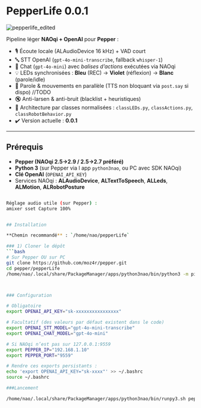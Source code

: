 # PepperLife 0.0.1

![pepperlife_edited](https://github.com/user-attachments/assets/fba8f19b-ef94-4246-bdc5-7bd2d5027dfb)


Pipeline léger **NAOqi + OpenAI** pour **Pepper** :

- 🎙️ Écoute locale (ALAudioDevice 16 kHz) + VAD court
- 🔤 STT OpenAI (`gpt-4o-mini-transcribe`, fallback `whisper-1`)
- 💬 Chat (`gpt-4o-mini`) avec *balises d’actions* exécutées via NAOqi
- 💡 LEDs synchronisées : **Bleu** (REC) → **Violet** (réflexion) → **Blanc** (parole/idle)
- 🕺 Parole & mouvements en parallèle (TTS non bloquant via `post.say` si dispo)  //TODO
- 🔇 Anti-larsen & anti-bruit (blacklist + heuristiques)
- 🧩 Architecture par classes normalisées : `classLEDs.py`, `classActions.py`, `classRobotBehavior.py`
- ✔️ Version actuelle : **0.0.1**

---



## Prérequis

- **Pepper (NAOqi 2.5->2.9 / 2.5->2.7 préféré)**
- **Python 3** (sur Pepper via l app `python3nao`, ou PC avec SDK NAOqi)
- **Clé OpenAI** (`OPENAI_API_KEY`)
- Services NAOqi : **ALAudioDevice**, **ALTextToSpeech**, **ALLeds**, **ALMotion**, **ALRobotPosture**

```bash

Réglage audio utile (sur Pepper) :
amixer sset Capture 100%


## Installation

**Chemin recommandé** : `/home/nao/pepperLife`

### 1) Cloner le dépôt
```bash
# Sur Pepper OU sur PC
git clone https://github.com/moz4r/pepper.git
cd pepper/pepperLife
/home/nao/.local/share/PackageManager/apps/python3nao/bin/python3 -m pip install openai



### Configuration

# Obligatoire
export OPENAI_API_KEY="sk-xxxxxxxxxxxxxxxx"

# Facultatif (des valeurs par défaut existent dans le code)
export OPENAI_STT_MODEL="gpt-4o-mini-transcribe"
export OPENAI_CHAT_MODEL="gpt-4o-mini"

# Si NAOqi n’est pas sur 127.0.0.1:9559
export PEPPER_IP="192.168.1.10"
export PEPPER_PORT="9559"

# Rendre ces exports persistants :
echo 'export OPENAI_API_KEY="sk-xxxx"' >> ~/.bashrc
source ~/.bashrc

###Lancement

/home/nao/.local/share/PackageManager/apps/python3nao/bin/runpy3.sh pepperLife.py


